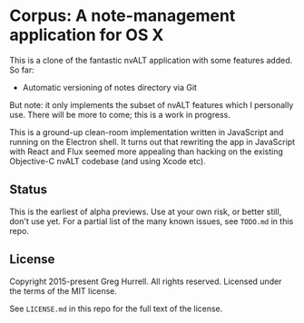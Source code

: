 # Corpus: A note-management application for OS X

This is a clone of the fantastic nvALT application with some features added. So
far:

- Automatic versioning of notes directory via Git

But note: it only implements the subset of nvALT features which I personally
use. There will be more to come; this is a work in progress.

This is a ground-up clean-room implementation written in JavaScript and running
on the Electron shell. It turns out that rewriting the app in JavaScript with
React and Flux seemed more appealing than hacking on the existing Objective-C
nvALT codebase (and using Xcode etc).

## Status

This is the earliest of alpha previews. Use at your own risk, or better still,
don't use yet. For a partial list of the many known issues, see `TODO.md` in
this repo.

## License

Copyright 2015-present Greg Hurrell. All rights reserved.
Licensed under the terms of the MIT license.

See `LICENSE.md` in this repo for the full text of the license.
